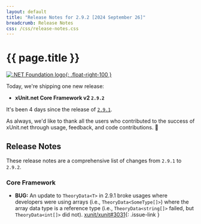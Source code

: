 ```yaml
---
layout: default
title: "Release Notes for 2.9.2 [2024 September 26]"
breadcrumb: Release Notes
css: /css/release-notes.css
---
```


# {{ page.title }}

[![.NET Foundation logo](https://raw.githubusercontent.com/xunit/media/main/dotnet-foundation.svg){: .float-right-100 }](https://dotnetfoundation.org/projects/project-detail/xunit)

Today, we're shipping one new release:

* **xUnit.net Core Framework v2 `2.9.2`**

It's been 4 days since the release of [`2.9.1`](2.9.1).

As always, we'd like to thank all the users who contributed to the success of xUnit.net through usage, feedback, and code contributions. 🎉

## Release Notes

These release notes are a comprehensive list of changes from `2.9.1` to `2.9.2`.

### Core Framework

* **BUG:** An update to `TheoryData<T>` in 2.9.1 broke usages where developers were using arrays (i.e., `TheoryData<SomeType[]>`) where the array data type is a reference type (i.e., `TheoryData<string[]>` failed, but `TheoryData<int[]>` did not). [xunit/xunit#3031](https://github.com/xunit/xunit/discussions/3031){: .issue-link }
